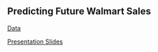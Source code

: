 ## Predicting Future Walmart Sales

[Data](https://github.com/madelinebauer/WalmartSales/blob/34c22a9b4b2d3a3fa50ca75f41ddb2bc6866bb5a/Walmart_Store_sales.csv 'Data')

[Presentation Slides](https://github.com/madelinebauer/WalmartSales/blob/7a344a9b2b1ebd64a45ee288640b3dbc2be710ed/Presentation.pdf 'slides')

